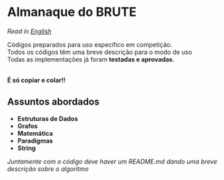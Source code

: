 # Almanaque do BRUTE

*Read in [English](https://github.com/BRUTEUdesc/AlmanaqueBrute/blob/master/README.en.md)*

Códigos preparados para uso específico em competição.\
Todos os códigos têm uma breve descrição para o modo de uso\
Todas as implementações já foram **testadas e aprovadas**.

\
**É só copiar e colar!!**

## Assuntos abordados
* **Estruturas de Dados**
* **Grafos**
* **Matemática**
* **Paradigmas**
* **String**

*Juntamente com o código deve haver um README.md dando uma breve descrição sobre o algoritmo*
